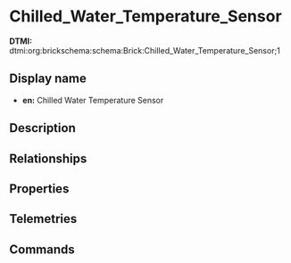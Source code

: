 # Chilled_Water_Temperature_Sensor
**DTMI:** dtmi:org:brickschema:schema:Brick:Chilled_Water_Temperature_Sensor;1
## Display name
- **en:** Chilled Water Temperature Sensor
## Description
## Relationships
## Properties
## Telemetries
## Commands
